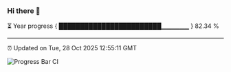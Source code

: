### Hi there 👋

⏳ Year progress { ████████████████████████▁▁▁▁▁▁ } 82.34 %

---

⏰ Updated on Tue, 28 Oct 2025 12:55:11 GMT

![Progress Bar CI](https://github.com/DhruviPatel157/GitHub-Actions-Demo/workflows/Progress%20Bar%20CI/badge.svg)
